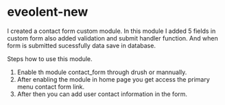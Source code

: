 # eveolent-new


I created a contact form custom module. In this module I added 5 fields in custom form also added validation and submit handler function. And when form is submitted sucessfully data save in database.


Steps how to use this module.
1. Enable th module contact_form through drush or mannually.
2. After enabling the module in home page you get access the primary menu contact form link.
3. After then you can add user contact information in the form.
